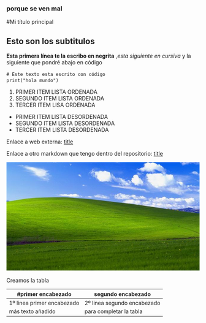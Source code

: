 ### porque se ven mal
#Mi título principal

## Esto son los subtitulos


**Esta primera línea te la escribo en negrita**
,*esta siguiente en cursiva*
y la siguiente que pondré abajo en código
```pyton
# Este texto esta escrito con código
print("hola mundo")
```
1. PRIMER ITEM LISTA ORDENADA
2. SEGUNDO ITEM LISTA ORDENADA
3. TERCER ITEM LISA ORDENADA

- PRIMER ITEM LISTA DESORDENADA
- SEGUNDO ITEM LISTA DESORDENADA
- TERCER ITEM LISTA DESORDENADA

Enlace a web externa:
[title](http://www.google.com)

Enlace a otro markdown que tengo dentro del repositorio:
[title](https://github.com/damianwil/Markdown/blob/main/README.md)

![imagen de prueba](imagen.jpg)

Creamos la tabla

|#primer encabezado|segundo encabezado
|---------------------|------------------|
| 1º linea primer encabezado| 2º linea segundo encabezado
|más texto añadido| para completar la tabla
